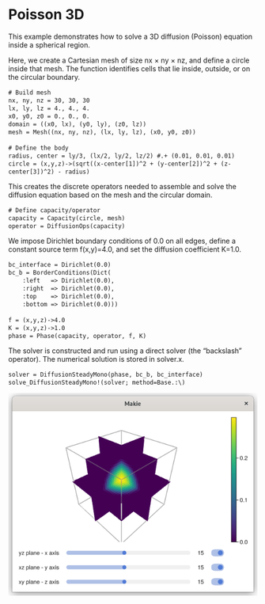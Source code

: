# Poisson 3D

This example demonstrates how to solve a 3D diffusion (Poisson) equation inside a spherical region.

Here, we create a Cartesian mesh of size nx × ny × nz, and define a circle inside that mesh.
The function identifies cells that lie inside, outside, or on the circular boundary.
```
# Build mesh
nx, ny, nz = 30, 30, 30
lx, ly, lz = 4., 4., 4.
x0, y0, z0 = 0., 0., 0.
domain = ((x0, lx), (y0, ly), (z0, lz))
mesh = Mesh((nx, ny, nz), (lx, ly, lz), (x0, y0, z0))

# Define the body
radius, center = ly/3, (lx/2, ly/2, lz/2) #.+ (0.01, 0.01, 0.01)
circle = (x,y,z)->(sqrt((x-center[1])^2 + (y-center[2])^2 + (z-center[3])^2) - radius)

```

This creates the discrete operators needed to assemble and solve the diffusion equation based on the mesh and the circular domain.

```
# Define capacity/operator
capacity = Capacity(circle, mesh)
operator = DiffusionOps(capacity)
```

We impose Dirichlet boundary conditions of 0.0 on all edges, define a constant source term f(x,y)=4.0, and set the diffusion coefficient K=1.0.
```
bc_interface = Dirichlet(0.0)
bc_b = BorderConditions(Dict(
    :left   => Dirichlet(0.0),
    :right  => Dirichlet(0.0),
    :top    => Dirichlet(0.0),
    :bottom => Dirichlet(0.0)))

f = (x,y,z)->4.0
K = (x,y,z)->1.0
phase = Phase(capacity, operator, f, K)
```

The solver is constructed and run using a direct solver (the “backslash” operator). The numerical solution is stored in solver.x.
```
solver = DiffusionSteadyMono(phase, bc_b, bc_interface)
solve_DiffusionSteadyMono!(solver; method=Base.:\)
```

![](assests/poisson_3D_1phase/Poisson_3d.png)